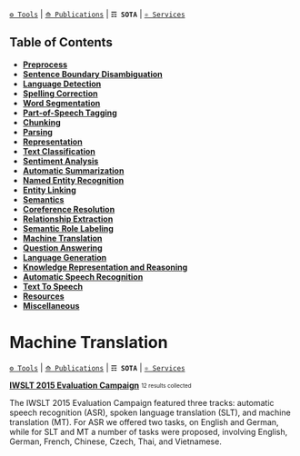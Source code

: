 [`⚙ Tools`](https://github.com/magizbox/underthesea/wiki/Vietnamese-NLP-Tools) | [`⟰ Publications`](https://github.com/magizbox/underthesea/wiki/Vietnamese-NLP-Publications) | **`☶ SOTA`** | [`⚛ Services`](https://github.com/magizbox/underthesea/wiki/Vietnamese-NLP-Services)

## Table of Contents

* [**Preprocess**](#preprocess)
* [**Sentence Boundary Disambiguation**](#sentence-boundary-disambiguation)
* [**Language Detection**](#language-detection)
* [**Spelling Correction**](#spelling-correction)
* [**Word Segmentation**](#word-segmentation)
* [**Part-of-Speech Tagging**](#part-of-speech-tagging)
* [**Chunking**](#chunking)
* [**Parsing**](#parsing)
* [**Representation**](#representation)
* [**Text Classification**](#text-classification)
* [**Sentiment Analysis**](#sentiment-analysis)
* [**Automatic Summarization**](#automatic-summarization)
* [**Named Entity Recognition**](#named-entity-recognition)
* [**Entity Linking**](#entity-linking)
* [**Semantics**](#semantics)
* [**Coreference Resolution**](#coreference-resolution)
* [**Relationship Extraction**](#relationship-extraction)
* [**Semantic Role Labeling**](#semantic-role-labeling)
* [**Machine Translation**](#machine-translation)
* [**Question Answering**](#question-answering)
* [**Language Generation**](#language-generation)
* [**Knowledge Representation and Reasoning**](#knowledge-representation-and-reasoning)
* [**Automatic Speech Recognition**](#automatic-speech-recognition)
* [**Text To Speech**](#text-to-speech)
* [**Resources**](#resources)
* [**Miscellaneous**](#miscellaneous)

# Machine Translation

[`⚙ Tools`](https://github.com/magizbox/underthesea/wiki/Vietnamese-NLP-Tools#machine-translation) | [`⟰ Publications`](https://github.com/magizbox/underthesea/wiki/Vietnamese-NLP-Publications#machine-translation) | **`☶ SOTA`** | [`⚛ Services`](https://github.com/magizbox/underthesea/wiki/Vietnamese-NLP-Services#machine-translation)

**[IWSLT 2015 Evaluation Campaign](https://github.com/magizbox/underthesea/wiki/SOTA-Machine-Translation:-IWSLT-2015)** <sub><sup>12 results collected</sup></sub>

The IWSLT 2015 Evaluation Campaign featured three tracks: automatic speech recognition (ASR), spoken language
translation (SLT), and machine translation (MT). For ASR we offered two tasks, on English and German, while
for SLT and MT a number of tasks were proposed, involving English, German, French, Chinese, Czech, Thai, and Vietnamese.


